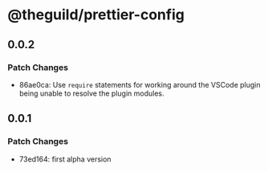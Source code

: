# @theguild/prettier-config

## 0.0.2

### Patch Changes

- 86ae0ca: Use `require` statements for working around the VSCode plugin being unable to resolve the plugin modules.

## 0.0.1

### Patch Changes

- 73ed164: first alpha version
